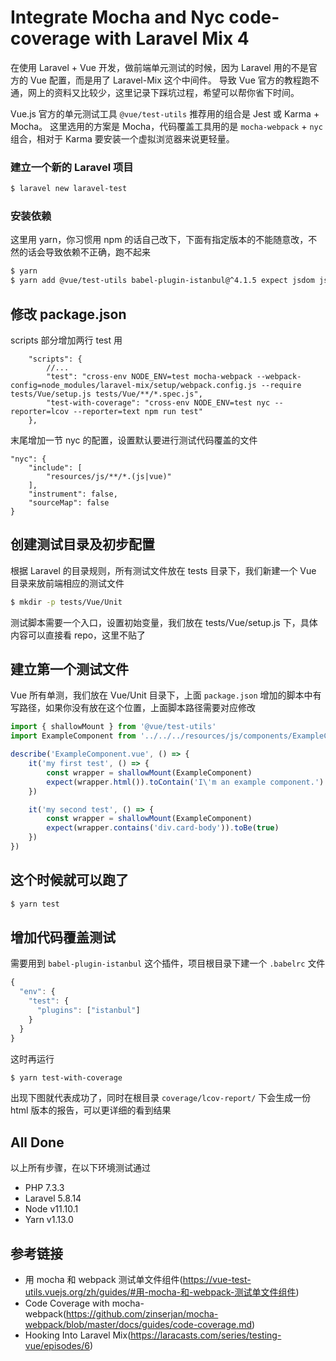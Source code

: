 # Integrate Mocha and Nyc code-coverage with Laravel Mix 4

在使用 Laravel + Vue 开发，做前端单元测试的时候，因为 Laravel 用的不是官方的 Vue 配置，而是用了 Laravel-Mix 这个中间件。
导致 Vue 官方的教程跑不通，网上的资料又比较少，这里记录下踩坑过程，希望可以帮你省下时间。  

Vue.js 官方的单元测试工具 `@vue/test-utils` 推荐用的组合是 Jest 或 Karma + Mocha。
这里选用的方案是 Mocha，代码覆盖工具用的是 `mocha-webpack` + `nyc` 组合，相对于 Karma 要安装一个虚拟浏览器来说更轻量。  

### 建立一个新的 Laravel 项目
```bash
$ laravel new laravel-test
```

### 安装依赖
这里用 yarn，你习惯用 npm 的话自己改下，下面有指定版本的不能随意改，不然的话会导致依赖不正确，跑不起来
```bash
$ yarn
$ yarn add @vue/test-utils babel-plugin-istanbul@^4.1.5 expect jsdom jsdom-global mocha@^5.0.0 mocha-webpack@^2.0.0-beta nyc@^12.0.2 -D
```

## 修改 package.json
scripts 部分增加两行 test 用
```
    "scripts": {
        //...
        "test": "cross-env NODE_ENV=test mocha-webpack --webpack-config=node_modules/laravel-mix/setup/webpack.config.js --require tests/Vue/setup.js tests/Vue/**/*.spec.js",
        "test-with-coverage": "cross-env NODE_ENV=test nyc --reporter=lcov --reporter=text npm run test"
    },
 ```

末尾增加一节 nyc 的配置，设置默认要进行测试代码覆盖的文件
```
"nyc": {
    "include": [
        "resources/js/**/*.(js|vue)"
    ],
    "instrument": false,
    "sourceMap": false
}
```

## 创建测试目录及初步配置
根据 Laravel 的目录规则，所有测试文件放在 tests 目录下，我们新建一个 Vue 目录来放前端相应的测试文件
```bash
$ mkdir -p tests/Vue/Unit
```

测试脚本需要一个入口，设置初始变量，我们放在 tests/Vue/setup.js 下，具体内容可以直接看 repo，这里不贴了

## 建立第一个测试文件
Vue 所有单测，我们放在 Vue/Unit 目录下，上面 `package.json` 增加的脚本中有写路径，如果你没有放在这个位置，上面脚本路径需要对应修改
```javascript
import { shallowMount } from '@vue/test-utils'
import ExampleComponent from '../../../resources/js/components/ExampleComponent.vue'

describe('ExampleComponent.vue', () => {
    it('my first test', () => {
        const wrapper = shallowMount(ExampleComponent)
        expect(wrapper.html()).toContain('I\'m an example component.')
    })

    it('my second test', () => {
        const wrapper = shallowMount(ExampleComponent)
        expect(wrapper.contains('div.card-body')).toBe(true)
    })
})
```

## 这个时候就可以跑了
```bash
$ yarn test
```

## 增加代码覆盖测试
需要用到 `babel-plugin-istanbul` 这个插件，项目根目录下建一个 `.babelrc` 文件
```javascript
{
  "env": {
    "test": {
      "plugins": ["istanbul"]
    }
  }
}
```
这时再运行
```bash
$ yarn test-with-coverage
```
出现下图就代表成功了，同时在根目录 `coverage/lcov-report/` 下会生成一份 html 版本的报告，可以更详细的看到结果

## All Done
以上所有步骤，在以下环境测试通过
- PHP 7.3.3
- Laravel 5.8.14
- Node v11.10.1
- Yarn v1.13.0

## 参考链接
- 用 mocha 和 webpack 测试单文件组件(https://vue-test-utils.vuejs.org/zh/guides/#用-mocha-和-webpack-测试单文件组件)
- Code Coverage with mocha-webpack(https://github.com/zinserjan/mocha-webpack/blob/master/docs/guides/code-coverage.md)
- Hooking Into Laravel Mix(https://laracasts.com/series/testing-vue/episodes/6)

